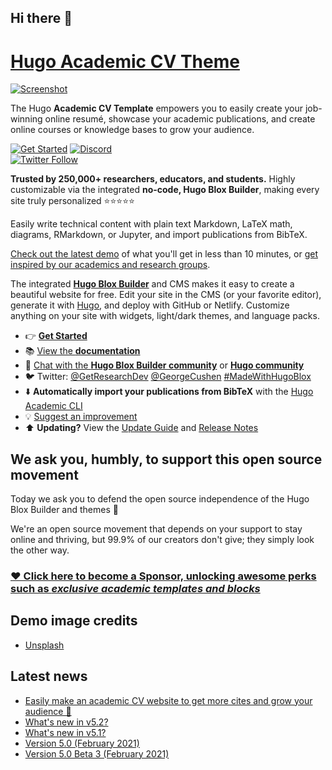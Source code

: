 ## Hi there 👋
# [Hugo Academic CV Theme](https://github.com/HugoBlox/theme-academic-cv)

[![Screenshot](.github/preview.webp)](https://hugoblox.com/templates/)

The Hugo **Academic CV Template** empowers you to easily create your job-winning online resumé, showcase your academic publications, and create online courses or knowledge bases to grow your audience.

[![Get Started](https://img.shields.io/badge/-Get%20started-ff4655?style=for-the-badge)](https://hugoblox.com/templates/)
[![Discord](https://img.shields.io/discord/722225264733716590?style=for-the-badge)](https://discord.com/channels/722225264733716590/742892432458252370/742895548159492138)  
[![Twitter Follow](https://img.shields.io/twitter/follow/GetResearchDev?label=Follow%20on%20Twitter)](https://twitter.com/GetResearchDev)

️**Trusted by 250,000+ researchers, educators, and students.** Highly customizable via the integrated **no-code, Hugo Blox Builder**, making every site truly personalized ⭐⭐⭐⭐⭐

Easily write technical content with plain text Markdown, LaTeX math, diagrams, RMarkdown, or Jupyter, and import publications from BibTeX.

[Check out the latest demo](https://academic-demo.netlify.app/) of what you'll get in less than 10 minutes, or [get inspired by our academics and research groups](https://hugoblox.com/creators/).

The integrated [**Hugo Blox Builder**](https://hugoblox.com) and CMS makes it easy to create a beautiful website for free. Edit your site in the CMS (or your favorite editor), generate it with [Hugo](https://github.com/gohugoio/hugo), and deploy with GitHub or Netlify. Customize anything on your site with widgets, light/dark themes, and language packs.

- 👉 [**Get Started**](https://hugoblox.com/templates/)
- 📚 [View the **documentation**](https://docs.hugoblox.com/)
- 💬 [Chat with the **Hugo Blox Builder community**](https://discord.gg/z8wNYzb) or [**Hugo community**](https://discourse.gohugo.io)
- 🐦 Twitter: [@GetResearchDev](https://twitter.com/GetResearchDev) [@GeorgeCushen](https://twitter.com/GeorgeCushen) [#MadeWithHugoBlox](https://twitter.com/search?q=%23MadeWithHugoBlox&src=typed_query)
- ⬇️ **Automatically import your publications from BibTeX** with the [Hugo Academic CLI](https://github.com/GetRD/academic-file-converter)
- 💡 [Suggest an improvement](https://github.com/HugoBlox/hugo-blox-builder/issues)
- ⬆️ **Updating?** View the [Update Guide](https://docs.hugoblox.com/reference/update/) and [Release Notes](https://github.com/HugoBlox/hugo-blox-builder/releases)

## We ask you, humbly, to support this open source movement

Today we ask you to defend the open source independence of the Hugo Blox Builder and themes 🐧

We're an open source movement that depends on your support to stay online and thriving, but 99.9% of our creators don't give; they simply look the other way.

### [❤️ Click here to become a Sponsor, unlocking awesome perks such as _exclusive academic templates and blocks_](https://hugoblox.com/sponsor/)

<!--
<p align="center"><a href="https://hugoblox.com/templates/" target="_blank" rel="noopener"><img src="https://hugoblox.com/uploads/readmes/academic_logo_200px.png" alt="Hugo Academic Theme for Hugo Blox Builder"></a></p>
-->

## Demo image credits

- [Unsplash](https://unsplash.com)

## Latest news

<!--START_SECTION:news-->

- [Easily make an academic CV website to get more cites and grow your audience 🚀](https://hugoblox.com/blog/easily-make-academic-website/)
- [What&#39;s new in v5.2?](https://hugoblox.com/blog/whats-new-in-v5.2/)
- [What&#39;s new in v5.1?](https://hugoblox.com/blog/whats-new-in-v5.1/)
- [Version 5.0 (February 2021)](https://hugoblox.com/blog/version-5.0-february-2021/)
- [Version 5.0 Beta 3 (February 2021)](https://hugoblox.com/blog/version-5.0-beta-3-february-2021/)
<!--END_SECTION:news-->
<!--

